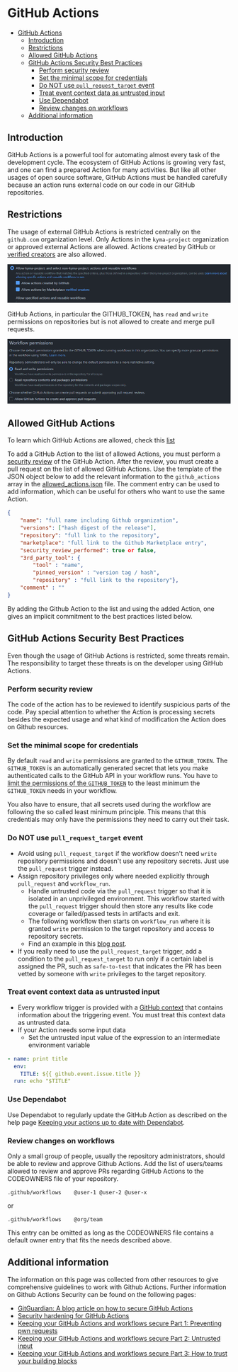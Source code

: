 # GitHub Actions

- [GitHub Actions](#github-actions)
  - [Introduction](#introduction)
  - [Restrictions](#restrictions)
  - [Allowed GitHub Actions](#allowed-github-actions)
  - [GitHub Actions Security Best Practices](#github-actions-security-best-practices)
    - [Perform security review](#perform-security-review)
    - [Set the minimal scope for credentials](#set-the-minimal-scope-for-credentials)
    - [Do NOT use `pull_request_target` event](#do-not-use-pull_request_target-event)
    - [Treat event context data as untrusted input](#treat-event-context-data-as-untrusted-input)
    - [Use Dependabot](#use-dependabot)
    - [Review changes on workflows](#review-changes-on-workflows)
  - [Additional information](#additional-information)

## Introduction

GitHub Actions is a powerful tool for automating almost every task of the development cycle. The ecosystem of GitHub Actions is growing very fast, and one can find a prepared Action for many activities. But like all other usages of open source software, GitHub Actions must be handled carefully because an action runs external code on our code in our GitHub repositories.

## Restrictions

The usage of external GitHub Actions is restricted centrally on the `github.com` organization level. Only Actions in the `kyma-project` organization or approved external Actions are allowed. Actions created by GitHub or [verified creators](https://github.com/marketplace?type=actions&verification=verified_creator) are also allowed.

![Github Actions policy](./assets/gh-actions-policies.png)

GitHub Actions, in particular the GITHUB_TOKEN, has `read` and `write` permissions on repositories but is not allowed to create and merge pull requests.

![Github Actions permissions](./assets/gh-actions-permissions.png)

## Allowed GitHub Actions

To learn which GitHub Actions are allowed, check this [list](./assets/allowed_actions.json)

To add a GitHub Action to the list of allowed Actions, you must perform a [security review](#security-review) of the GitHub Action. After the review, you must create a pull request on the list of allowed GitHub Actions. Use the template of the JSON object below to add the relevant information to the `github_actions` array in the [allowed_actions.json](./assets/allowed_actions.json) file. The comment entry can be used to add information, which can be useful for others who want to use the same Action.

```json
{
    "name": "full name including Github organization",
    "versions": ["hash digest of the release"],
    "repository": "full link to the repository",
    "marketplace": "full link to the Github Marketplace entry",
    "security_review_performed": true or false,
    "3rd_party_tool": {
        "tool" : "name",
        "pinned_version" : "version tag / hash",
        "repository" : "full link to the repository"},
    "comment" : ""
}
```

By adding the Github Action to the list and using the added Action, one gives an implicit commitment to the best practices listed below.

## GitHub Actions Security Best Practices

Even though the usage of GitHub Actions is restricted, some threats remain. The responsibility to target these threats is on the developer using GitHub Actions.

### Perform security review

The code of the action has to be reviewed to identify suspicious parts of the code. Pay special attention to whether the Action is processing secrets besides the expected usage and what kind of modification the Action does on Github resources.

### Set the minimal scope for credentials

By default `read` and `write` permissions are granted to the `GITHUB_TOKEN`. The `GITHUB_TOKEN` is an automatically generated secret that lets you make authenticated calls to the GitHub API in your workflow runs. You have to [limit the permissions of the `GITHUB_TOKEN`](https://docs.github.com/en/actions/security-guides/automatic-token-authentication#modifying-the-permissions-for-the-github_token) to the least minimum the `GITHUB_TOKEN` needs in your workflow.

You also have to ensure, that all secrets used during the workflow are following the so called least minimum principle. This means that this credentials may only have the permissions they need to carry out their task.

### Do NOT use `pull_request_target` event

- Avoid using `pull_request_target` if the workflow doesn't need `write` repository permissions and doesn't use any repository secrets. Just use the `pull_request` trigger instead.
- Assign repository privileges only where needed explicitly through `pull_request` and `workflow_run`.
  - Handle untrusted code via the `pull_request` trigger so that it is isolated in an unprivileged environment. This workflow started with the `pull_request` trigger should then store any results like code coverage or failed/passed tests in artifacts and exit.
  - The following workflow then starts on `workflow_run` where it is granted `write` permission to the target repository and access to repository secrets.
  - Find an example in this [blog post](https://securitylab.github.com/research/github-actions-preventing-pwn-requests/).
- If you really need to use the `pull_request_target` trigger, add a condition to the `pull_request_target` to run only if a certain label is assigned the PR, such as `safe-to-test` that indicates the PR has been vetted by someone with `write` privileges to the target repository.

### Treat event context data as untrusted input

- Every workflow trigger is provided with a [GitHub context](https://docs.github.com/en/actions/learn-github-actions/contexts#github-context) that contains information about the triggering event. You must treat this context data as untrusted data.
- If your Action needs some input data
  - Set the untrusted input value of the expression to an intermediate environment variable

```yaml
- name: print title
  env:
    TITLE: ${{ github.event.issue.title }}
  run: echo "$TITLE"
```

### Use Dependabot

Use Dependabot to regularly update the GitHub Action as described on the help page [Keeping your actions up to date with Dependabot](https://docs.github.com/en/code-security/dependabot/working-with-dependabot/keeping-your-actions-up-to-date-with-dependabot).

### Review changes on workflows

Only a small group of people, usually the repository administrators, should be able to review and approve Github Actions. Add the list of users/teams allowed to review and approve PRs regarding GitHub Actions to the CODEOWNERS file of your repository.

```text
.github/workflows    @user-1 @user-2 @user-x
```

or

```text
.github/workflows    @org/team
```

This entry can be omitted as long as the CODEOWNERS file contains a default owner entry that fits the needs described above.

## Additional information

The information on this page was collected from other resources to give comprehensive guidelines to work with Github Actions. Further information on Github Actions Security can be found on the following pages:

- [GitGuardian: A blog article on how to secure GitHub Actions](https://blog.gitguardian.com/github-actions-security-cheat-sheet/)
- [Security hardening for GitHub Actions](https://docs.github.com/en/actions/security-guides/security-hardening-for-github-actions#using-third-party-actions)
- [Keeping your GitHub Actions and workflows secure Part 1: Preventing pwn requests](https://securitylab.github.com/research/github-actions-preventing-pwn-requests/)
- [Keeping your GitHub Actions and workflows secure Part 2: Untrusted input](https://securitylab.github.com/research/github-actions-untrusted-input/)
- [Keeping your GitHub Actions and workflows secure Part 3: How to trust your building blocks](https://securitylab.github.com/research/github-actions-building-blocks/)

